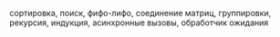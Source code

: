 сортировка,
поиск,
фифо-лифо,
соединение матриц,
группировки,
рекурсия,
индукция,
асинхронные вызовы,
обработчик ожидания